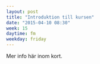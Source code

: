 ```yaml
---
layout: post
title: "Introduktion till kursen"
date: "2015-04-10 08:30"
week: 15
daytime: fm
weekday: friday
---
```


Mer info här inom kort.
